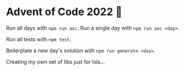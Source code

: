 # Advent of Code 2022 🎅

Run all days with `npm run aoc`.
Run a single day with `npm run aoc <day>`.

Run all tests with `npm test`.

Boilerplate a new day's solution with `npm run generate <day>`.

Creating my own set of libs just for lols...
